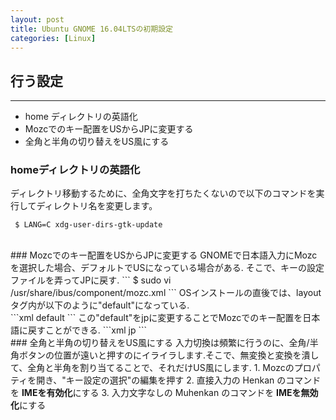 ```yaml
---
layout: post
title: Ubuntu GNOME 16.04LTSの初期設定
categories: [Linux]
---
```


## 行う設定
---
- home ディレクトリの英語化
- Mozcでのキー配置をUSからJPに変更する
- 全角と半角の切り替えをUS風にする

### homeディレクトリの英語化
ディレクトリ移動するために、全角文字を打ちたくないので以下のコマンドを実行してディレクトリ名を変更します。
```
 $ LANG=C xdg-user-dirs-gtk-update
```  
<br>
### Mozcでのキー配置をUSからJPに変更する
GNOMEで日本語入力にMozcを選択した場合、デフォルトでUSになっている場合がある.  そこで、キーの設定ファイルを弄ってJPに戻す.
```
 $ sudo vi /usr/share/ibus/component/mozc.xml
```
OSインストールの直後では、layoutタグ内が以下のように"default"になっている.<br>
```xml
 <layout>default</layout>
```
この"default"をjpに変更することでMozcでのキー配置を日本語に戻すことができる.
```xml
 <layout>jp</layout>
```
<br>
### 全角と半角の切り替えをUS風にする
入力切換は頻繁に行うのに、全角/半角ボタンの位置が遠いと押すのにイライラします.そこで、無変換と変換を潰して、全角と半角を割り当てることで、それだけUS風にします.
1. Mozcのプロパティを開き、"キー設定の選択"の編集を押す
2. 直接入力の Henkan のコマンドを <strong>IMEを有効化</strong>にする
3. 入力文字なしの Muhenkan のコマンドを <strong>IMEを無効化</strong>にする
